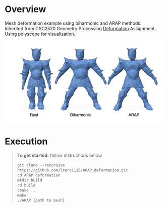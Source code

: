 # Overview
Mesh deformation example using biharmonic and ARAP methods.  
Inherited from CSC2520 Geometry Processing [Deformation](https://github.com/alecjacobson/geometry-processing-deformation) Assignment.  
Using polyscope for visualization.  

<img src="deformation.png" alt="img1" width="800"/>   

# Execution
> **To get started:** follow instructions below
> 
>     git clone --recursive https://github.com/lzero1115/ARAP_deformation.git
>     cd ARAP_deformation
>     mkdir build
>     cd build
>     cmake ..
>     make
>     ./ARAP [path to mesh]
> 


